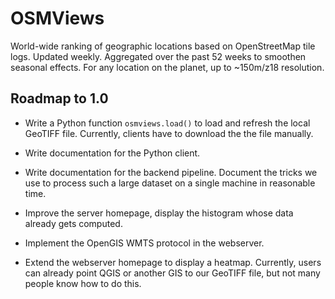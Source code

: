 # OSMViews

World-wide ranking of geographic locations based on OpenStreetMap tile logs.
Updated weekly. Aggregated over the past 52 weeks to smoothen seasonal effects.
For any location on the planet, up to ~150m/z18 resolution.


## Roadmap to 1.0

* Write a Python function `osmviews.load()` to load and refresh
  the local GeoTIFF file. Currently, clients have to download the
  the file manually.

* Write documentation for the Python client.

* Write documentation for the backend pipeline. Document the tricks
  we use to process such a large dataset on a single machine in reasonable
  time.

* Improve the server homepage, display the histogram whose data already
  gets computed.

* Implement the OpenGIS WMTS protocol in the webserver.

* Extend the webserver homepage to display a heatmap. Currently, users
  can already point QGIS or another GIS to our GeoTIFF file, but not many
  people know how to do this.
